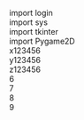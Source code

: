import login <br>
import sys <br>
import tkinter <br>
import Pygame2D <br>
x123456 <br>
y123456 <br>
z123456 <br>
6 <br>
7 <br>
8 <br>
9 <br>
